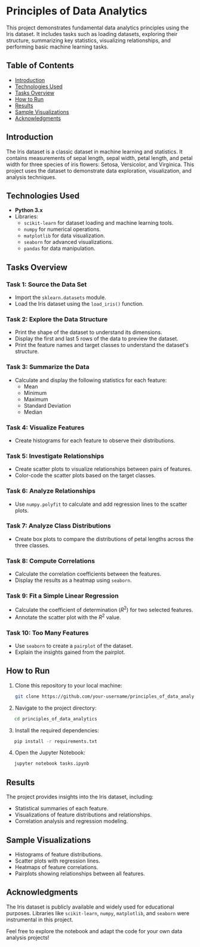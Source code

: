 # Principles of Data Analytics

This project demonstrates fundamental data analytics principles using the Iris dataset. It includes tasks such as loading datasets, exploring their structure, summarizing key statistics, visualizing relationships, and performing basic machine learning tasks.

## Table of Contents
- [Introduction](#introduction)
- [Technologies Used](#technologies-used)
- [Tasks Overview](#tasks-overview)
- [How to Run](#how-to-run)
- [Results](#results)
- [Sample Visualizations](#sample-visualizations)
- [Acknowledgments](#acknowledgments)

## Introduction
The Iris dataset is a classic dataset in machine learning and statistics. It contains measurements of sepal length, sepal width, petal length, and petal width for three species of iris flowers: Setosa, Versicolor, and Virginica. This project uses the dataset to demonstrate data exploration, visualization, and analysis techniques.

## Technologies Used
- **Python 3.x**
- Libraries:
  - `scikit-learn` for dataset loading and machine learning tools.
  - `numpy` for numerical operations.
  - `matplotlib` for data visualization.
  - `seaborn` for advanced visualizations.
  - `pandas` for data manipulation.

## Tasks Overview
### Task 1: Source the Data Set
- Import the `sklearn.datasets` module.
- Load the Iris dataset using the `load_iris()` function.

### Task 2: Explore the Data Structure
- Print the shape of the dataset to understand its dimensions.
- Display the first and last 5 rows of the data to preview the dataset.
- Print the feature names and target classes to understand the dataset's structure.

### Task 3: Summarize the Data
- Calculate and display the following statistics for each feature:
  - Mean
  - Minimum
  - Maximum
  - Standard Deviation
  - Median

### Task 4: Visualize Features
- Create histograms for each feature to observe their distributions.

### Task 5: Investigate Relationships
- Create scatter plots to visualize relationships between pairs of features.
- Color-code the scatter plots based on the target classes.

### Task 6: Analyze Relationships
- Use `numpy.polyfit` to calculate and add regression lines to the scatter plots.

### Task 7: Analyze Class Distributions
- Create box plots to compare the distributions of petal lengths across the three classes.

### Task 8: Compute Correlations
- Calculate the correlation coefficients between the features.
- Display the results as a heatmap using `seaborn`.

### Task 9: Fit a Simple Linear Regression
- Calculate the coefficient of determination ($R^2$) for two selected features.
- Annotate the scatter plot with the $R^2$ value.

### Task 10: Too Many Features
- Use `seaborn` to create a `pairplot` of the dataset.
- Explain the insights gained from the pairplot.

## How to Run
1. Clone this repository to your local machine:
   ```bash
   git clone https://github.com/your-username/principles_of_data_analytics.git

2. Navigate to the project directory:
```bash
   cd principles_of_data_analytics   
   ```

3. Install the required dependencies:
```bash
   pip install -r requirements.txt 
   ```

4. Open the Jupyter Notebook:
```bash
   jupyter notebook tasks.ipynb
   ```

## Results
The project provides insights into the Iris dataset, including:

- Statistical summaries of each feature.
- Visualizations of feature distributions and relationships.
- Correlation analysis and regression modeling.

## Sample Visualizations

- Histograms of feature distributions.
- Scatter plots with regression lines.
- Heatmaps of feature correlations.
- Pairplots showing relationships between all features.

## Acknowledgments
The Iris dataset is publicly available and widely used for educational purposes.
Libraries like `scikit-learn`, `numpy`, `matplotlib`, and `seaborn` were instrumental in this project.

Feel free to explore the notebook and adapt the code for your own data analysis projects!